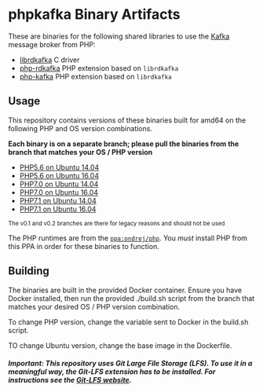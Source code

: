 # phpkafka Binary Artifacts

These are binaries for the following shared libraries to use the [Kafka](http://kafka.apache.org/) message broker from PHP:

- [librdkafka](https://github.com/edenhill/librdkafka/) C driver
- [php-rdkafka](https://github.com/arnaud-lb/php-rdkafka) PHP extension based on `librdkafka`
- [php-kafka](https://github.com/EVODelavega/phpkafka) PHP extension based on `librdkafka`

## Usage

This repository contains versions of these binaries built for amd64 on the following PHP and OS version combinations.

**Each binary is on a separate branch; please pull the binaries from the branch that matches your OS / PHP version**

- [PHP5.6 on Ubuntu 14.04](https://github.com/hellofresh/phpkafka/tree/trusty-5.6)
- [PHP5.6 on Ubuntu 16.04](https://github.com/hellofresh/phpkafka/tree/xenial-5.6)
- [PHP7.0 on Ubuntu 14.04](https://github.com/hellofresh/phpkafka/tree/trusty-7.0)
- [PHP7.0 on Ubuntu 16.04](https://github.com/hellofresh/phpkafka/tree/xenial-7.0)
- [PHP7.1 on Ubuntu 14.04](https://github.com/hellofresh/phpkafka/tree/trusty-7.1)
- [PHP7.1 on Ubuntu 16.04](https://github.com/hellofresh/phpkafka/tree/xenial-7.1)

<small>The v0.1 and v0.2 branches are there for legacy reasons and should not be used</small>

The PHP runtimes are from the [`ppa:ondrej/php`](https://launchpad.net/~ondrej/+archive/ubuntu/php). You _must_ install PHP from this PPA in order for these binaries to function.

## Building

The binaries are built in the provided Docker container. Ensure you have Docker installed, then run the provided ./build.sh script from the branch that matches your desired OS / PHP version combination.

To change PHP version, change the variable sent to Docker in the build.sh script.

TO change Ubuntu version, change the base image in the Dockerfile.

##### Important: This repository uses Git Large File Storage (LFS). To use it in a meaningful way, the Git-LFS extension has to be installed. For instructions see the [Git-LFS website](https://git-lfs.github.com/).

